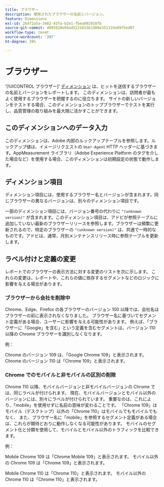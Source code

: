 ```yaml
---
title: ブラウザー
description: 使用されたブラウザーの名前とバージョン。
feature: Dimensions
exl-id: 2bdf2a5a-3482-43fa-b2e1-fbea892918fb
source-git-commit: d095628e94a45221815b1d08e35132de09f5ed8f
workflow-type: tm+mt
source-wordcount: '397'
ht-degree: 38%

---
```


# ブラウザー

&#39;[!UICONTROL ブラウザー]&#39; [ディメンション](overview.md) は、ヒットを送信するブラウザーの名前とバージョンをレポートします。 このディメンションは、訪問者が最もよく使用するブラウザーを把握するのに役立ちます。 サイトの新しいバージョンをテストする場合、このディメンションのトップブラウザーでテストを実行し、品質管理の取り組みを最大限に活かすことができます。

## このディメンションへのデータ入力

このディメンションは、Adobe 内部のルックアップテーブルを参照します。ルックアップ値は、イメージリクエストの `User-Agent` HTTP ヘッダーに基づきます。AppMeasurement ライブラリ（Adobe Experience Platform のタグを介した場合など）を使用する場合、このディメンションは初期設定の状態で動作します。

## ディメンション項目

ディメンション項目には、使用するブラウザー名とバージョンが含まれます。同じブラウザーの異なるバージョンは、別々のディメンション項目です。

一部のディメンション項目には、バージョン番号の代わりに `"(unknown version)"` が含まれます。このディメンション項目は、アドビが参照テーブルに追加していない最新のブラウザーリリースを参照します。ブラウザーは頻繁に更新されるので、特定のブラウザーの `"(unknown version)"` は、共通で一時的なものです。アドビは、通常、月別メンテナンスリリース時に参照テーブルを更新します。

## ラベル付けと定義の変更

レポートでのブラウザーの表示方法に対する変更のリストを次に示します。 これらの変更は、レポートや、これらの値に依存するセグメントなどのロジックに影響を与える場合があります。

### ブラウザーから会社を削除中

Chrome、Edge、Firefox の各ブラウザーのバージョン 100 以降では、会社名はブラウザーの前に表示されなくなりました。 ブラウザー名に基づいてセグメント定義がある場合、ユーザーに影響を与える可能性があります。 例えば、「ブラウザーに「Google」を含む」という定義を含むセグメントは、バージョン 110 以降の Chrome ブラウザーを識別しなくなります。

例：

Chrome のバージョン 109 は、「Google Chrome 109」と表示されます。
Chrome のバージョン 110 は「Chrome 109」と表示されます。

### Chrome でのモバイルと非モバイルの区別の削除

Chrome 110 以降、モバイルバージョンと非モバイルバージョンの Chrome では、同じラベルが付けられます。 現在、モバイルバージョンとモバイル以外のバージョンには、別々にラベルが付けられています。 重要なのは、これにより、「mobile」を使用せずに名前の意味が変わることです。 「Chrome 109」はモバイル（デスクトップ）以外の「Chrome 110」はモバイルでもモバイルでもなく、 また、ブラウザー名に「mobile」を参照するセグメント定義がある場合は、これらが期待どおりに動作しなくなる可能性があります。 モバイルのセグメント化と分類を使用して、モバイルとモバイル以外のトラフィックを比較できます。

例：

Mobile Chrome 109 は「Chrome Mobile 109」と表示されます。
モバイル以外の Chrome 109 は「Chrome 109」と表示されます。

Mobile Chrome 110 は「Chrome 110」と表示されます。
モバイル以外の Chrome 110 は「Chrome 110」と表示されます。
